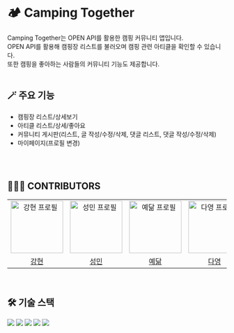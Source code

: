 # 🏕️ Camping Together
Camping Together는 OPEN API를 활용한 캠핑 커뮤니티 앱입니다.  
OPEN API를 활용해 캠핑장 리스트를 불러오며 캠핑 관련 아티클을 확인할 수 있습니다.  
또한 캠핑을 좋아하는 사람들의 커뮤니티 기능도 제공합니다.
<br/>
<br/>

## 🪄 주요 기능
- 캠핑장 리스트/상세보기
- 아티클 리스트/상세/좋아요
- 커뮤니티 게시판(리스트, 글 작성/수정/삭제, 댓글 리스트, 댓글 작성/수정/삭제)
- 마이페이지(프로필 변경)
<br/>
<br/>

## 🧑🏻‍💻 CONTRIBUTORS

<table>
  <tr>
    <td align="center" width="212px">
      <a href="https://github.com/mymain838" target="_blank">
        <img src="https://avatars.githubusercontent.com/u/56489988?v=4" alt="강현 프로필" width="120px"/>
      </a>
    </td>
    <td align="center" width="212px">
      <a href="https://github.com/AmitaWhite" target="_blank">
        <img src="https://avatars.githubusercontent.com/u/49367874?v=4" alt="성민 프로필" width="120px"/>
      </a>
    </td>
    <td align="center" width="212px">
      <a href="https://github.com/dhdpekfa1" target="_blank">
        <img src="https://avatars.githubusercontent.com/u/149291445?v=4" alt="예닮 프로필" width="120px"/>
      </a>
    </td>
    <td align="center" width="212px">
      <a href="https://github.com/dayoung-woo" target="_blank">
        <img src="https://github.com/dayoung-woo.png?width=100px" alt="다영 프로필" width="120px"/>
      </a>
    </td>
  </tr>
  <tr>
    <td align="center">
      <a href="https://github.com/mymain838" target="_blank">
        강현
      </a>
    </td>
    <td align="center">
      <a href="https://github.com/AmitaWhite" target="_blank">
        성민
      </a>
    </td>
     <td align="center">
      <a href="https://github.com/dhdpekfa1" target="_blank">
        예닮
      </a>
    </td>
    <td align="center">
      <a href="https://github.com/dayoung-woo" target="_blank">
        다영
      </a>
    </td>
  </tr>
</table>
<br/>

## 🛠️ 기술 스택
<img src="https://img.shields.io/badge/supabase-3FCF8E?style=for-the-badge&logo=supabase&logoColor=white"> <img src="https://img.shields.io/badge/react-61DAFB?style=for-the-badge&logo=react&logoColor=black"> <img src="https://img.shields.io/badge/react native-61DAFB?style=for-the-badge&logo=react&logoColor=black"> <img src="https://img.shields.io/badge/typescript-3178C6?style=for-the-badge&logo=typescript&logoColor=white"> <img src="https://img.shields.io/badge/zustand-453F39?style=for-the-badge">
